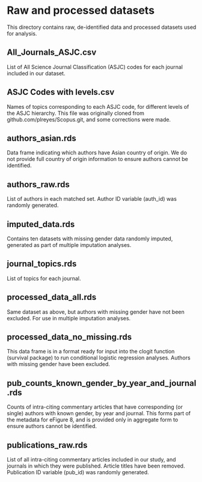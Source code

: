 # Raw and processed datasets

This directory contains raw, de-identified data and processed datasets used for analysis.

## All_Journals_ASJC.csv
List of All Science Journal Classification (ASJC) codes for each journal included in our dataset.

## ASJC Codes with levels.csv
Names of topics corresponding to each ASJC code, for different levels of the ASJC hierarchy. This file was originally cloned from github.com/plreyes/Scopus.git, and some corrections were made.

## authors_asian.rds
Data frame indicating which authors have Asian country of origin. We do not provide full country of origin information to ensure authors cannot be identified.

## authors_raw.rds
List of authors in each matched set. Author ID variable (auth_id) was randomly generated.

## imputed_data.rds
Contains ten datasets with missing gender data randomly imputed, generated as part of multiple imputation analyses.

## journal_topics.rds
List of topics for each journal.

## processed_data_all.rds
Same dataset as above, but authors with missing gender have not been excluded. For use in multiple imputation analyses.

## processed_data_no_missing.rds
This data frame is in a format ready for input into the clogit function (survival package) to run conditional logistic regression analyses. Authors with missing gender have been excluded.

## pub_counts_known_gender_by_year_and_journal.rds
Counts of intra-citing commentary articles that have corresponding (or single) authors with known gender, by year and journal. This forms part of the metadata for eFigure 8, and is provided only in aggregate form to ensure authors cannot be identified.

## publications_raw.rds
List of all intra-citing commentary articles included in our study, and journals in which they were published. Article titles have been removed. Publication ID variable (pub_id) was randomly generated.

